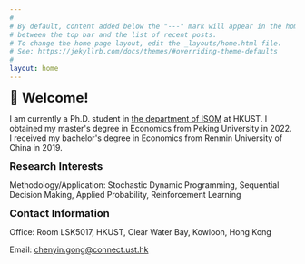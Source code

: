 ```yaml
---
#
# By default, content added below the "---" mark will appear in the home page
# between the top bar and the list of recent posts.
# To change the home page layout, edit the _layouts/home.html file.
# See: https://jekyllrb.com/docs/themes/#overriding-theme-defaults
#
layout: home
---
```

**<font size=5>:wave: Welcome!</font>**

I am currently a Ph.D. student in [the department of ISOM](https://isom.hkust.edu.hk/) at HKUST. I obtained my master's degree in Economics from Peking University in 2022. I received my bachelor's degree in Economics from Renmin University of China in 2019.

**<font size=4>Research Interests</font>**

Methodology/Application: Stochastic Dynamic Programming, Sequential Decision Making, Applied Probability, Reinforcement Learning

**<font size=4>Contact Information</font>**

Office:
    Room LSK5017, HKUST, Clear Water Bay, Kowloon, Hong Kong

Email: 
    [chenyin.gong@connect.ust.hk](mailto:chenyin.gong@connect.ust.hk)